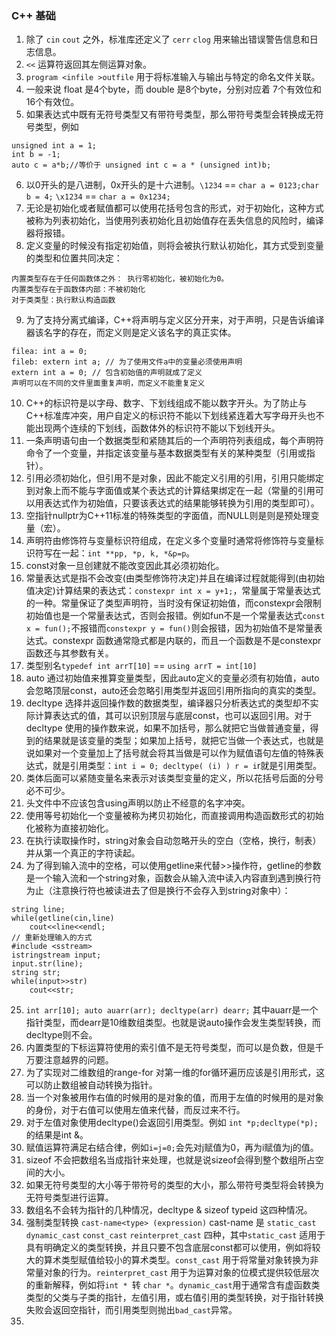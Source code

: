 ### C++ 基础

1. 除了 `cin` `cout` 之外，标准库还定义了 `cerr` `clog` 用来输出错误警告信息和日志信息。
2. `<<` 运算符返回其左侧运算对象。
3. `program <infile >outfile` 用于将标准输入与输出与特定的命名文件关联。
4. 一般来说 float 是4个byte，而 double 是8个byte，分别对应着 7个有效位和16个有效位。
5. 如果表达式中既有无符号类型又有带符号类型，那么带符号类型会转换成无符号类型，例如
```
unsigned int a = 1;
int b = -1; 
auto c = a*b;//等价于 unsigned int c = a * (unsigned int)b;
```
6. 以0开头的是八进制，0x开头的是十六进制。`\1234` == `char a = 0123;char b = 4;` `\x1234` == `char a = 0x1234;`
7. 无论是初始化或者赋值都可以使用花括号包含的形式，对于初始化，这种方式被称为列表初始化，当使用列表初始化且初始值存在丢失信息的风险时，编译器将报错。
8. 定义变量的时候没有指定初始值，则将会被执行默认初始化，其方式受到变量的类型和位置共同决定：
```
内置类型存在于任何函数体之外： 执行零初始化，被初始化为0。
内置类型存在于函数体内部：不被初始化
对于类类型：执行默认构造函数
```
9. 为了支持分离式编译，C++将声明与定义区分开来，对于声明，只是告诉编译器该名字的存在，而定义则是定义该名字的真正实体。
```
filea: int a = 0;
fileb: extern int a; // 为了使用文件a中的变量必须使用声明
extern int a = 0; // 包含初始值的声明就成了定义
声明可以在不同的文件里面重复声明，而定义不能重复定义
```
10. C++的标识符是以字母、数字、下划线组成不能以数字开头。为了防止与C++标准库冲突，用户自定义的标识符不能以下划线紧连着大写字母开头也不能出现两个连续的下划线，函数体外的标识符不能以下划线开头。
11. 一条声明语句由一个数据类型和紧随其后的一个声明符列表组成，每个声明符命令了一个变量，并指定该变量与基本数据类型有关的某种类型（引用或指针）。
12. 引用必须初始化，但引用不是对象，因此不能定义引用的引用，引用只能绑定到对象上而不能与字面值或某个表达式的计算结果绑定在一起（常量的引用可以用表达式作为初始值，只要该表达式的结果能够转换为引用的类型即可）。
13. 空指针nullptr为C++11标准的特殊类型的字面值，而NULL则是则是预处理变量（宏）。
14. 声明符由修饰符与变量标识符组成，在定义多个变量时通常将修饰符与变量标识符写在一起：`int **pp, *p, k, *&p=p`。
15. const对象一旦创建就不能改变因此其必须初始化。
16. 常量表达式是指不会改变(由类型修饰符决定)并且在编译过程就能得到(由初始值决定)计算结果的表达式：`constexpr int x = y+1;`，常量属于常量表达式的一种。常量保证了类型声明符，当时没有保证初始值，而constexpr会限制初始值也是一个常量表达式，否则会报错。例如fun不是一个常量表达式`const x = fun();`不报错而`constexpr y = fun()`则会报错，因为初始值不是常量表达式。constexpr 函数通常隐式都是内联的，而且一个函数是不是constexpr函数还与其参数有关。
17. 类型别名`typedef int arrT[10]` == `using arrT = int[10]`
18. auto 通过初始值来推算变量类型，因此auto定义的变量必须有初始值，auto会忽略顶层const，auto还会忽略引用类型并返回引用所指向的真实的类型。
19. decltype 选择并返回操作数的数据类型，编译器只分析表达式的类型却不实际计算表达式的值，其可以识别顶层与底层const，也可以返回引用。对于decltype 使用的操作数来说，如果不加括号，那么就把它当做普通变量，得到的结果就是该变量的类型；如果加上括号，就把它当做一个表达式，也就是说如果对一个变量加上了括号就会将其当做是可以作为赋值语句左值的特殊表达式，就是引用类型：`int i = 0; decltype( (i) ) r = i`r就是引用类型。
20. 类体后面可以紧随变量名来表示对该类型变量的定义，所以花括号后面的分号必不可少。
21. 头文件中不应该包含using声明以防止不经意的名字冲突。
22. 使用等号初始化一个变量被称为拷贝初始化，而直接调用构造函数形式的初始化被称为直接初始化。
23. 在执行读取操作时，string对象会自动忽略开头的空白（空格，换行，制表）并从第一个真正的字符读起。
24. 为了得到输入流中的空格，可以使用getline来代替>>操作符，getline的参数是一个输入流和一个string对象，函数会从输入流中读入内容直到遇到换行符为止（注意换行符也被读进去了但是换行不会存入到string对象中）：
```
string line;
while(getline(cin,line)
    cout<<line<<endl;
// 重新处理输入的方式
#include <sstream>
istringstream input;
input.str(line);
string str;
while(input>>str)
    cout<<str;
```
25. `int arr[10]; auto auarr(arr); decltype(arr) dearr;` 其中auarr是一个指针类型，而dearr是10维数组类型。也就是说auto操作会发生类型转换，而decltype则不会。
26. 内置类型的下标运算符使用的索引值不是无符号类型，而可以是负数，但是千万要注意越界的问题。
27. 为了实现对二维数组的range-for 对第一维的for循环遍历应该是引用形式，这可以防止数组被自动转换为指针。
28. 当一个对象被用作右值的时候用的是对象的值，而用于左值的时候用的是对象的身份，对于右值可以使用左值来代替，而反过来不行。
29. 对于左值对象使用decltype()会返回引用类型。例如 `int *p;decltype(*p);`的结果是int &。
30. 赋值运算符满足右结合律，例如`i=j=0;`会先对j赋值为0，再为i赋值为j的值。
31. sizeof 不会把数组名当成指针来处理，也就是说sizeof会得到整个数组所占空间的大小。
32. 如果无符号类型的大小等于带符号的类型的大小，那么带符号类型将会转换为无符号类型进行运算。
33. 数组名不会转为指针的几种情况，decltype & sizeof typeid 这四种情况。
34. 强制类型转换 `cast-name<type> (expression)` cast-name 是 `static_cast` `dynamic_cast` `const_cast` `reinterpret_cast` 四种，其中`static_cast` 适用于具有明确定义的类型转换，并且只要不包含底层const都可以使用，例如将较大的算术类型赋值给较小的算术类型。`const_cast` 用于将常量对象转换为非常量对象的行为。`reinterpret_cast` 用于为运算对象的位模式提供较低层次的重新解释，例如将`int * `转 `char *`。`dynamic_cast`用于通常含有虚函数类类型的父类与子类的指针，左值引用，或右值引用的类型转换，对于指针转换失败会返回空指针，而引用类型则抛出`bad_cast`异常。
35.    
